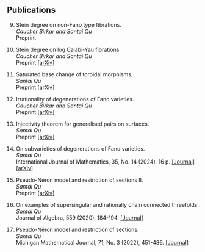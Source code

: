 ## Publications

9. Stein degree on non-Fano type fibrations.    
   *Caucher Birkar and Santai Qu*    
   Preprint     

8. Stein degree on log Calabi-Yau fibrations.    
   *Caucher Birkar and Santai Qu*    
   Preprint [[arXiv]](https://arxiv.org/abs/2509.20948)

7. Saturated base change of toroidal morphisms.    
   *Santai Qu*       
   Preprint [[arXiv]](https://arxiv.org/abs/2509.15590)  

6. Irrationality of degenerations of Fano varieties.   
   *Caucher Birkar and Santai Qu*   
   Preprint [[arXiv]](https://arxiv.org/abs/2401.07233)   

5. Injectivity theorem for generalised pairs on surfaces.   
   *Santai Qu*   
   Preprint [[arXiv]](https://arxiv.org/abs/2401.07248)  

4. On subvarieties of degenerations of Fano varieties.  
   *Santai Qu*  
   International Journal of Mathematics, 35, No. 14 (2024), 16 p. [[Journal]](https://www.worldscientific.com/doi/10.1142/S0129167X24500575) [[arXiv]](https://arxiv.org/abs/2109.11958)

3. Pseudo-Néron model and restriction of sections II.  
   *Santai Qu*  
   Preprint [[arXiv]](https://arxiv.org/abs/1909.07562)

2. On examples of supersingular and rationally chain connected threefolds.  
    *Santai Qu*  
    Journal of Algebra, 559 (2020), 184-194. [[Journal]](https://www.sciencedirect.com/science/article/pii/S0021869320302234?via%3Dihub)


1. Pseudo-Néron model and restriction of sections.  
   *Santai Qu*   
   Michigan Mathematical Journal, 71, No. 3 (2022), 451-486. [[Journal]](https://projecteuclid.org/journals/michigan-mathematical-journal/volume-71/issue-3/Pseudo-N%c3%a9ron-Model-and-Restriction-of-Sections/10.1307/mmj/20195764.short)
